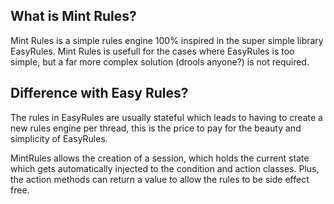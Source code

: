 ## What is Mint Rules?
Mint Rules is a simple rules engine 100% inspired in the super simple library EasyRules. Mint Rules is usefull for the
cases where EasyRules is too simple, but a far more complex solution (drools anyone?) is not required.

## Difference with Easy Rules?
The rules in EasyRules are usually stateful which leads to having to create a new rules engine per thread, this is the
price to pay for the beauty and simplicity of EasyRules.

MintRules allows the creation of a session, which holds the current state which gets automatically injected to the
condition and action classes. Plus, the action methods can return a value to allow the rules to be side effect free.
